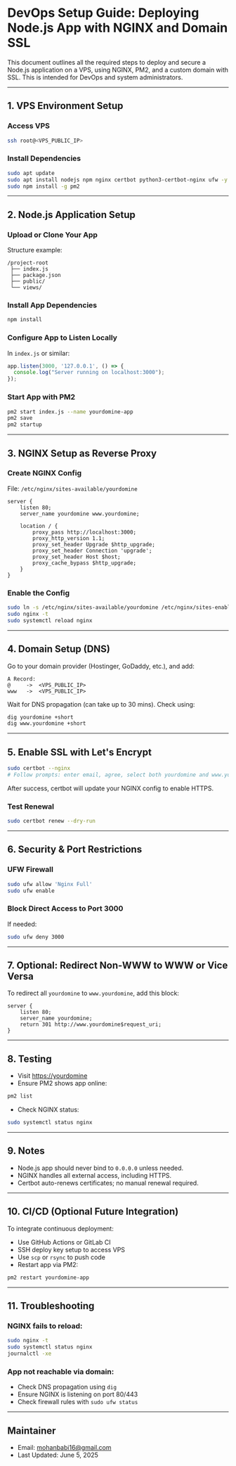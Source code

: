 # DevOps Setup Guide: Deploying Node.js App with NGINX and Domain SSL

This document outlines all the required steps to deploy and secure a Node.js application on a VPS, using NGINX, PM2, and a custom domain with SSL. This is intended for DevOps and system administrators.

---

## 1. VPS Environment Setup

### Access VPS

```bash
ssh root@<VPS_PUBLIC_IP>
```

### Install Dependencies

```bash
sudo apt update
sudo apt install nodejs npm nginx certbot python3-certbot-nginx ufw -y
sudo npm install -g pm2
```

---

## 2. Node.js Application Setup

### Upload or Clone Your App

Structure example:

```
/project-root
 ├── index.js
 ├── package.json
 ├── public/
 └── views/
```

### Install App Dependencies

```bash
npm install
```

### Configure App to Listen Locally

In `index.js` or similar:

```js
app.listen(3000, '127.0.0.1', () => {
  console.log("Server running on localhost:3000");
});
```

### Start App with PM2

```bash
pm2 start index.js --name yourdomine-app
pm2 save
pm2 startup
```

---

## 3. NGINX Setup as Reverse Proxy

### Create NGINX Config

File: `/etc/nginx/sites-available/yourdomine`

```nginx
server {
    listen 80;
    server_name yourdomine www.yourdomine;

    location / {
        proxy_pass http://localhost:3000;
        proxy_http_version 1.1;
        proxy_set_header Upgrade $http_upgrade;
        proxy_set_header Connection 'upgrade';
        proxy_set_header Host $host;
        proxy_cache_bypass $http_upgrade;
    }
}
```

### Enable the Config

```bash
sudo ln -s /etc/nginx/sites-available/yourdomine /etc/nginx/sites-enabled/
sudo nginx -t
sudo systemctl reload nginx
```

---

## 4. Domain Setup (DNS)

Go to your domain provider (Hostinger, GoDaddy, etc.), and add:

```
A Record:
@     ->  <VPS_PUBLIC_IP>
www   ->  <VPS_PUBLIC_IP>
```

Wait for DNS propagation (can take up to 30 mins). Check using:

```bash
dig yourdomine +short
dig www.yourdomine +short
```

---

## 5. Enable SSL with Let's Encrypt

```bash
sudo certbot --nginx
# Follow prompts: enter email, agree, select both yourdomine and www.yourdomine
```

After success, certbot will update your NGINX config to enable HTTPS.

### Test Renewal

```bash
sudo certbot renew --dry-run
```

---

## 6. Security & Port Restrictions

### UFW Firewall

```bash
sudo ufw allow 'Nginx Full'
sudo ufw enable
```

### Block Direct Access to Port 3000

If needed:

```bash
sudo ufw deny 3000
```

---

## 7. Optional: Redirect Non-WWW to WWW or Vice Versa

To redirect all `yourdomine` to `www.yourdomine`, add this block:

```nginx
server {
    listen 80;
    server_name yourdomine;
    return 301 http://www.yourdomine$request_uri;
}
```

---

## 8. Testing

* Visit [https://yourdomine](https://yourdomine)
* Ensure PM2 shows app online:

```bash
pm2 list
```

* Check NGINX status:

```bash
sudo systemctl status nginx
```

---

## 9. Notes

* Node.js app should never bind to `0.0.0.0` unless needed.
* NGINX handles all external access, including HTTPS.
* Certbot auto-renews certificates; no manual renewal required.

---

## 10. CI/CD (Optional Future Integration)

To integrate continuous deployment:

* Use GitHub Actions or GitLab CI
* SSH deploy key setup to access VPS
* Use `scp` or `rsync` to push code
* Restart app via PM2:

```bash
pm2 restart yourdomine-app
```

---

## 11. Troubleshooting

### NGINX fails to reload:

```bash
sudo nginx -t
sudo systemctl status nginx
journalctl -xe
```

### App not reachable via domain:

* Check DNS propagation using `dig`
* Ensure NGINX is listening on port 80/443
* Check firewall rules with `sudo ufw status`

---

## Maintainer

* Email: [mohanbabi16@gmail.com](mailto:mohanbabi16@gmail.com)
* Last Updated: June 5, 2025
